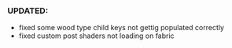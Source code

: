 ### UPDATED:
- fixed some wood type child keys not gettig populated correctly
- fixed custom post shaders not loading on fabric